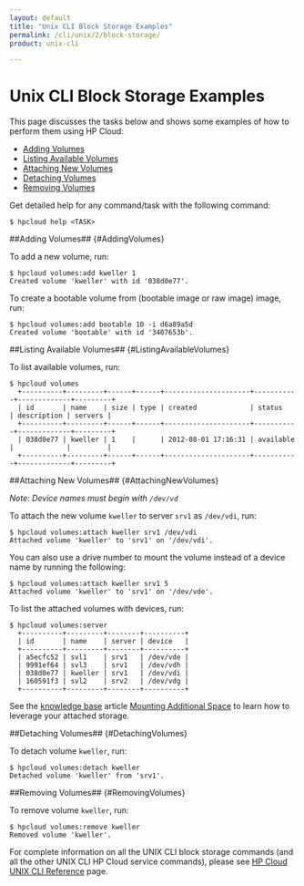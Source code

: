 ```yaml
---
layout: default
title: "Unix CLI Block Storage Examples"
permalink: /cli/unix/2/block-storage/
product: unix-cli

---
```

# Unix CLI Block Storage Examples

This page discusses the tasks below and shows some examples of how to perform them using HP Cloud:

* [Adding Volumes](#AddingVolumes)
* [Listing Available Volumes](#ListingAvailableVolumes)
* [Attaching New Volumes](#AttachingNewVolumes)
* [Detaching Volumes](#DetachingVolumes)
* [Removing Volumes](#RemovingVolumes)

Get detailed help for any command/task with the following command:

    $ hpcloud help <TASK>

##Adding Volumes## {#AddingVolumes}

To add a new volume, run:

    $ hpcloud volumes:add kweller 1
    Created volume 'kweller' with id '038d0e77'.

To create a bootable volume from (bootable image or raw image) image, run:

    $ hpcloud volumes:add bootable 10 -i d6a89a5d
    Created volume 'bootable' with id '3407653b'.

##Listing Available Volumes## {#ListingAvailableVolumes}

To list available volumes, run:

    $ hpcloud volumes
      +----------+---------+------+------+---------------------+-----------+-------------+---------+
      | id       | name    | size | type | created             | status    | description | servers |
      +----------+---------+------+------+---------------------+-----------+-------------+---------+
      | 038d0e77 | kweller | 1    |      | 2012-08-01 17:16:31 | available |             |         |
      +----------+---------+------+------+---------------------+-----------+-------------+---------+

##Attaching New Volumes## {#AttachingNewVolumes}

*Note: Device names must begin with `/dev/vd`*

To attach the new volume `kweller` to server `srv1` as `/dev/vdi`, run:

    $ hpcloud volumes:attach kweller srv1 /dev/vdi
    Attached volume 'kweller' to 'srv1' on '/dev/vdi'.

You can also use a drive number to mount the volume instead of a device name by running the following:

    $ hpcloud volumes:attach kweller srv1 5
    Attached volume 'kweller' to 'srv1' on '/dev/vde'.

To list the attached volumes with devices, run:

    $ hpcloud volumes:server
      +----------+---------+--------+----------+
      | id       | name    | server | device   |
      +----------+---------+--------+----------+
      | a5ecfc52 | svl1    | srv1   | /dev/vde |
      | 9991ef64 | svl3    | srv1   | /dev/vdh |
      | 038d0e77 | kweller | srv1   | /dev/vdi |
      | 160591f3 | svl2    | srv2   | /dev/vdg |
      +----------+---------+--------+----------+

See the [knowledge base](https://community.hpcloud.com/knowledge-base) article [Mounting Additional Space](https://community.hpcloud.com/article/mounting-additional-space) to learn how to leverage your attached storage.

##Detaching Volumes## {#DetachingVolumes}

To detach volume `kweller`, run:

    $ hpcloud volumes:detach kweller
    Detached volume 'kweller' from 'srv1'.

##Removing Volumes## {#RemovingVolumes}

To remove volume `kweller`, run:

    $ hpcloud volumes:remove kweller
    Removed volume 'kweller'.

For complete information on all the UNIX CLI block storage commands (and all the other UNIX CLI HP Cloud service commands), please see [HP Cloud UNIX CLI Reference](/cli/unix/2/reference) page.
